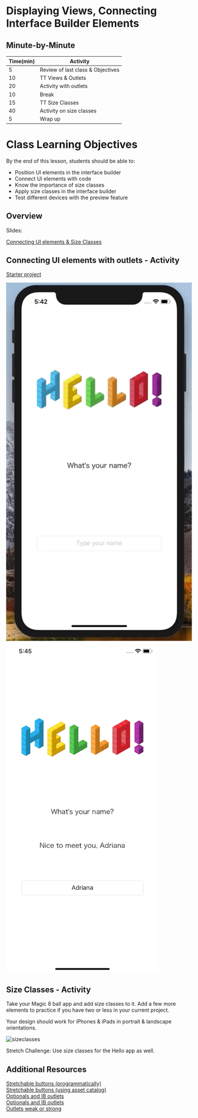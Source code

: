 # Displaying Views, Connecting Interface Builder Elements

## Minute-by-Minute

| **Time(min)** | **Activity**                            |
| ------------- | ----------------------------------------|
| 5             | Review of last class & Objectives       |
| 10            | TT Views & Outlets                      |
| 20            | Activity with outlets                   |
| 10            | Break                                   |
| 15            | TT Size Classes                         |
| 40            | Activity on size classes                |
| 5             | Wrap up                                 |

# Class Learning Objectives
By the end of this lesson, students should be able to:

- Position UI elements in the interface builder
- Connect UI elements with code
- Know the importance of size classes
- Apply size classes in the interface builder
- Test different devices with the preview feature

## Overview

Slides:

[Connecting UI elements & Size Classes](https://docs.google.com/presentation/d/1ubzYQm_wm7Fjq9Lv98Gra5VDCj_ijR-KmahkPQIo968/edit?usp=sharing)

## Connecting UI elements with outlets - Activity

[Starter project](https://github.com/amelinagzz/hello-starter)

![hello](assets/hello.gif) ![helloscreen](assets/helloscreen.png)

## Size Classes - Activity

Take your Magic 8 ball app and add size classes to it. Add a few more elements to practice if you have two or less in your current project.

Your design should work for iPhones & iPads in portrait & landscape orientations.

![sizeclasses](assets/sizeclasses.gif)

Stretch Challenge: Use size classes for the Hello app as well.

## Additional Resources

[Stretchable buttons (programmatically)](https://www.natashatherobot.com/ios-stretchable-button-uiedgeinsetsmake/)<br>
[Stretchable buttons (using asset catalog)](https://krakendev.io/blog/4-xcode-asset-catalog-secrets-you-need-to-know)<br>
[Optionals and IB outlets](https://blog.curtisherbert.com/to-optional-or-not-to-optional-iboutlet/)<br>
[Optionals and IB outlets](https://cocoacasts.com/should-outlets-be-optionals-or-implicitly-unwrapped-optionals)<br>
[Outlets weak or strong](https://cocoacasts.com/should-outlets-be-weak-or-strong)
